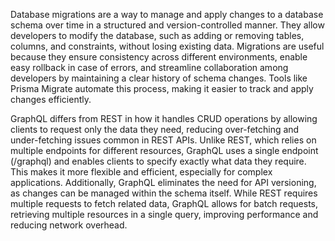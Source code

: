 Database migrations are a way to manage and apply changes to a database schema over time in
a structured and version-controlled manner. They allow developers to modify the database, such as 
adding or removing tables, columns, and constraints, without losing existing data. Migrations are useful
because they ensure consistency across different environments, enable easy rollback in case of errors, and
streamline collaboration among developers by maintaining a clear history of schema changes. Tools like Prisma
Migrate automate this process, making it easier to track and apply changes efficiently.

GraphQL differs from REST in how it handles CRUD operations by allowing clients to request only the data they 
need, reducing over-fetching and under-fetching issues common in REST APIs. Unlike REST, which relies on multiple 
endpoints for different resources, GraphQL uses a single endpoint (/graphql) and enables clients to specify exactly 
what data they require. This makes it more flexible and efficient, especially for complex applications. Additionally, 
GraphQL eliminates the need for API versioning, as changes can be managed within the schema itself. While REST requires 
multiple requests to fetch related data, 
GraphQL allows for batch requests, retrieving multiple resources in a
single query, improving performance and reducing network overhead.
